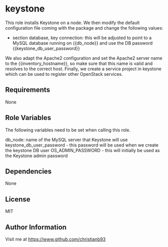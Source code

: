 keystone
=========

This role installs Keystone on a node. We then modify the default configuration file coming with the package and change the following values:

* section database, key connection: this will be adjusted to point to a MySQL database running on {{db_node}} and use the DB password {{keystone_db_user_password}}


We also adapt the Apache2 configuration and set the Apache2 server name to the {{inventory_hostname}}, so make sure that this name is valid and resolves to the correct host. Finally, we create a service project in keystone which can be used to register other OpenStack services. 

Requirements
------------

None

Role Variables
--------------

The following variables need to be set when calling this role.

db_node: name of the MySQL server that Keystone will use
keystone_db_user_password - this password will be used when we create the keystone DB user
OS_ADMIN_PASSWORD - this will initially be used as the Keystone admin password




Dependencies
------------

None


License
-------

MIT

Author Information
------------------

Visit me at https://www.github.com/christianb93
